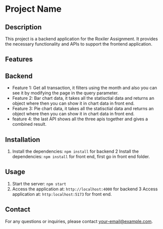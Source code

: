 # Project Name

## Description
This project is a backend application for the Roxiler Assignment. It provides the necessary functionality and APIs to support the frontend application.

## Features
## Backend
- Feature 1: Get all transaction, it filters using the month and also you can see it by modifying the page in the query parameter.
- Feature 2: Bar chart data, it takes all the statisctial data and returns an object where then you can show it in chart data in front end.
- Feature 3: Pie chart data, it takes all the statisctial data and returns an object where then you can show it in chart data in front end.
- feature 4: the last API shows all the three apis together and gives a combined result.


## Installation
1. Install the dependencies: `npm install` for backend
2 Install the dependencies: `npm install` for front end, first go in front end folder.

## Usage
1. Start the server: `npm start`    
2. Access the application at: `http://localhost:4000` for backend
3 Access application at: `http:localhost:5173` for front end. 




## Contact
For any questions or inquiries, please contact [your-email@example.com](mailto:abhijitmone2@gmail.com).